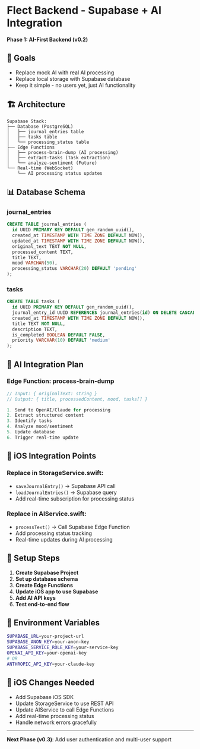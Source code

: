 # Flect Backend - Supabase + AI Integration

**Phase 1: AI-First Backend (v0.2)**

## 🎯 Goals
- Replace mock AI with real AI processing
- Replace local storage with Supabase database
- Keep it simple - no users yet, just AI functionality

## 🏗️ Architecture

```
Supabase Stack:
├── Database (PostgreSQL)
│   ├── journal_entries table
│   ├── tasks table
│   └── processing_status table
├── Edge Functions
│   ├── process-brain-dump (AI processing)
│   ├── extract-tasks (Task extraction)
│   └── analyze-sentiment (Future)
└── Real-time (WebSocket)
    └── AI processing status updates
```

## 📊 Database Schema

### journal_entries
```sql
CREATE TABLE journal_entries (
  id UUID PRIMARY KEY DEFAULT gen_random_uuid(),
  created_at TIMESTAMP WITH TIME ZONE DEFAULT NOW(),
  updated_at TIMESTAMP WITH TIME ZONE DEFAULT NOW(),
  original_text TEXT NOT NULL,
  processed_content TEXT,
  title TEXT,
  mood VARCHAR(50),
  processing_status VARCHAR(20) DEFAULT 'pending'
);
```

### tasks
```sql
CREATE TABLE tasks (
  id UUID PRIMARY KEY DEFAULT gen_random_uuid(),
  journal_entry_id UUID REFERENCES journal_entries(id) ON DELETE CASCADE,
  created_at TIMESTAMP WITH TIME ZONE DEFAULT NOW(),
  title TEXT NOT NULL,
  description TEXT,
  is_completed BOOLEAN DEFAULT FALSE,
  priority VARCHAR(10) DEFAULT 'medium'
);
```

## 🤖 AI Integration Plan

### Edge Function: process-brain-dump
```typescript
// Input: { originalText: string }
// Output: { title, processedContent, mood, tasks[] }

1. Send to OpenAI/Claude for processing
2. Extract structured content
3. Identify tasks
4. Analyze mood/sentiment
5. Update database
6. Trigger real-time update
```

## 🔄 iOS Integration Points

### Replace in StorageService.swift:
- `saveJournalEntry()` → Supabase API call
- `loadJournalEntries()` → Supabase query
- Add real-time subscription for processing status

### Replace in AIService.swift:
- `processText()` → Call Supabase Edge Function
- Add processing status tracking
- Real-time updates during AI processing

## 🚀 Setup Steps

1. **Create Supabase Project**
2. **Set up database schema**
3. **Create Edge Functions**
4. **Update iOS app to use Supabase**
5. **Add AI API keys**
6. **Test end-to-end flow**

## 🔑 Environment Variables

```bash
SUPABASE_URL=your-project-url
SUPABASE_ANON_KEY=your-anon-key
SUPABASE_SERVICE_ROLE_KEY=your-service-key
OPENAI_API_KEY=your-openai-key
# OR
ANTHROPIC_API_KEY=your-claude-key
```

## 📱 iOS Changes Needed

- Add Supabase iOS SDK
- Update StorageService to use REST API
- Update AIService to call Edge Functions
- Add real-time processing status
- Handle network errors gracefully

---

**Next Phase (v0.3)**: Add user authentication and multi-user support 